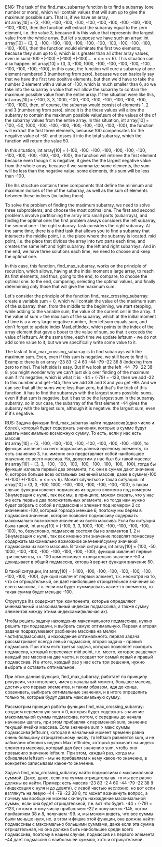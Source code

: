 ENG: The task of the find_max_subarray function is to find a subarray (one number or more), which will contain
values that will sum up to give the maximum possible sum.
That is, if we have an array,  
int array[10] = {3, -100, -100, -100, -100, -100, -100, -100, -100, -100, -100, -100, -100},
then the function will extract the subarray equal to the zero element, i.e. the value 3, because
it is this value that represents the largest value from the whole array.
But let's suppose we have such an array:
int array[10] = {3, 3, -100, -100, -100, -100, -100, -100, -100, -100, -100, -100, -100, -100},
then the function would eliminate the first two elements, because they sum up to 6, which is
is greater than all other array values, even in sum(-100 +(-100) +(-100) +(-100).... = x = << 6).
This situation can also happen:
int array[10] = {3, 3, -100, 1000, -100, -100, -100, -100, -100, -100, -100, -100, -100},
in this case, the function will cure a subarray of one element numbered 3 (numbering from zero),
because we can basically say that we have the first two positive elements,
but then we'd have to take the number 2 element with a value of -100,
which is much smaller than 6, so we take into the subarray a value that will allow the subarray
to contain the maximum possible value from the entire array.
If the situation were like this,
int array[10] = {-100, 3, 3, 1000, -100, -100, -100, -100, -100, -100, -100, -100, -100},
then, of course, the subarray would consist of elements 1, 2 and 3 (numbering from zero), since it is the
these values will allow the subarray to contain the maximum possible value\sum of the values of the 
of the subarray values from the entire array.
In this situation,
int array[10] = {100, -50, 1000, -100, -100, -100, -100, -100, -100, -100, -100},
the function will extract the first three elements, because 100 compensates for the negative value of -50.
and tosses it into the total subarray, which the function will return the value 50.

In this situation,
int array[10] = {-100, -100, -100, -100, -100, -100, -100, -100, -100, -100, -100, -100, -100},
the function will retrieve the first element because even though it is negative, it gives the
the largest negative value from the whole array, because if we summarize some elements, the sum will be less than the negative value. 
some elements, this sum will be less than -100.

The lhs structure contains three components that define the minimum and maximum indices of the
of the subarray, as well as the sum of elements between these indices (including them).

To solve the problem of finding the maximum subarray, we need to solve three subproblems,
and choose the most optimal one.
The first and second problems involve partitioning the array into small parts (subarrays), and 
finding the optimal one: the first problem always considers the left subarray, the second one - the right subarray. 
task considers the right subarray. 
At the same time, there is a third task that allows you to find a subarray that intersects the middle point, i.e. the place where the subarray is located.
mid point, i.e. the place that divides the array into two parts each time, and creates the same left and right subarray. 
the left and right subarrays.
And in the end, we have three solutions each time, we need to choose and keep the optimal one.

In this case, this function, find_max_subarray, works on the principle of recursion, which allows,
having at the initial moment a large array, to reach its first elements, and thus, going to the end, to compare, to choose the optimal one.
to the end, comparing, selecting the optimal values, and finally determining only those that
will give the maximum sum.


Let's consider the principle of the function find_max_crossing_subarray:
create a variable sum = 0, which will contain the value of the maximum sum of the subarray.
then, from the middle to the beginning, we start stepping, while adding to the variable sum, 
the value of the current cell in the array.
If the value of sum > the max sum of the subarray, which at the initial moment of time is a
a very large negative number, then leftsum equals sum, and don't forget to update index
MaxLeftIndex, which points to the index of the array element that gave a boost to the value of sum, 
so that it exceeds the value of leftsum.
At the same time, each time we update leftsum - we do not add some value to it, but we 
we specifically write some value to it.

The task of find_max_crossing_subarray is to find subarrays with the maximum sum.
Even, even if this sum is negative, we still have to find it.
Example:
there is an array -23 83 -2 4 60 -44 -79 -22 38 8 (indexing from zero to nine).
The left side is easy. But if we look at the left -44 -79 -22 38 8,
you might wonder why we can't just skip over finding 
of the maximum sum if it's negative, which is what it is:
-44 + (-79) = -123, then we add -22 to this number and get -145, then we
add 38 and 8 and you get -99. And we can see that all the sums were less than zero, 
but that's the trick of this function, it has to find the subarrays with the largest sums possible. 
sums, even if that sum is negative, but it has to be the largest sum in the subarray.
subarray, so in our case, the subarray of the first element -44 gives the subarray with the largest sum, although it is negative. 
the largest sum, even if it's negative.


RUS:
Задача функции find_max_subarray найти подмассив(одно число и более), который будет содержать
значения, которые в сумме будут давать максимально возможную сумму.
То есть, если у нас есть массив,  
int array[10] = {3, -100, -100, -100, -100, -100, -100, -100, -100, -100},
то функция извлечет из него подмассив равный нулевому элементу, то есть значению 3, т.к.
именно оно представляет собой наибольшее значение со всего массива.
Но, допустим у нас был бы такой массив:
int array[10] = {3, 3, -100, -100, -100, -100, -100, -100, -100, -100},
тогда бы функция излекла первый два элемента, т.к. они в сумме дают значение 6, которое
больше всех остальных значений массив, даже в сумме(-100 +(-100) +(-100).. = x = << 6).
Может случиться и такая ситуация:
int array[10] = {3, 3, -100, 1000, -100, -100, -100, -100, -100, -100},
в таком случае функция излечет подмассив из одного элемента под номером 3(нумерация с нуля),
так как мы, в принципе, можем сказать, что у нас же есть первые два положительных элемента,
но тогда нам нужно будет забрать с собой в подмассив и элемент под номером 2 со значением -100,
который гораздо меньше 6, поэтому мы берем в подмассив значение, которое позволит подмассиву
содержать максимально возможное значение из всего массива.
Если бы ситуация была такой,
int array[10] = {-100, 3, 3, 1000, -100, -100, -100, -100, -100, -100},
то, безусловно, подмассив состоял бы из элементов 1, 2 и 3(нумерация с нуля), так как именно
эти значение позволят помассиву содержать максимально возможное значение\сумму значений 
подмассива из всего массива.
В такой ситуации,
int array[10] = {100, -50, 1000, -100, -100, -100, -100, -100, -100, -100},
функция извлечет первые три элементы, т.к. 100 компенсирует отрицательно значение -50
и докидывает в общий подмассив, который вернет функция значение 50.

В такой ситуации,
int array[10] = {-100, -100, -100, -100, -100, -100, -100, -100, -100, -100},
функция извлечет первый элемент, т.к. несмотря на то, что он отрицательный, он дает
наибольшее отрицательное значение со всего массива, т.к. если мы будет суммировать 
какие-то элементы, то такая сумма будет меньше -100.

Структура lhs содержит три компонента, которые определяют минимальный и максимальный индексы
подмассива, а также сумму элементов между этими индексами(включая их).

Чтобы решить задачу нахождения максимального подмассива, нужно решить три подзадачи,
и выбрать самую оптимальную.
Первая и вторая задачи подразумевают разбиение массива на мелки части(подмассива), и 
нахождение оптимального: первая задача рассматривает всегда левый подмассив, вторая 
задача - правый подмассив. 
При этом есть третья задача, которая позволяет находить подмассив, который пересекает
mid point, т.е. место, которое разделяет каждый раз массив на две части, и создает тот 
самый левый и правый подмассива.
И в итоге, каждый раз у нас есть три решения, нужно выбрать и оставить оптимальное.

При этом данная функция, find_max_subarray, работает по принципу рекурсии, что позволяет,
имея в начальный момент, большое массив, достичь его первых элементов, и таким образом, идя
до конца, сравнивать, выбирать оптимальные значения, и в итоге определить только те, которые
будут давать максимальную сумму.


Рассмотрим принцип работы функции find_max_crossing_subarray:
создаем переменную sum = 0, которая будет содержать значение максимальной суммы подмассива.
потом, с середины до начала начинаем шагать, при этом прибавляя к переменной sum, 
значение текущей ячейки массива.
Если значение sum > макс суммы подмассива(leftsum), которая в начальный момент времени равна
очень большому отрицательному числу, то leftsum равняется sum, и не забываем обновить индекс
MaxLeftIndex, который указывает на индекс элемента массива, который дал буст значению sum, 
чтобы оно превысило значение leftsum.
При этом, каждый раз, когда мы обновляем leftsum - мы не прибавляем к нему какое-то значение, а 
конкретно записываем какое-то значение.

Задача find_max_crossing_subarray найти подмассивы с максимальной суммой.
Даже, даже, если эта сумма отрицательная, то мы все равно должны ее найти.
Пример:
есть массив -23 83 -2 4 60 -44 -79 -22 38 8 (индексация с нуля и до девяти).
с левой частью несложно. но вот если взглянуть на левую -44 -79 -22 38 8,
то может возникнуть вопрос, а почему мы вообще не можем скипнуть нахождение 
маскимальной суммы, если она будет отрицательной, т.е. вот что будет:
-44 + (-79) = -123, потом к этому числу прибавляем -22 и получается -145, потом
прибавляем 38 и 8, получаем -99. и, мы можем видеть, что все суммы были меньше нуля, 
но, в этом и фишка этой функции, она должна найти подмассивы с максимально большими 
суммами, даже если эта сумма отрицательная, но она должна быть наибольшее среди всего
подмассива, поэтому в нашем случае, подмассив из первого элемента -44 дает подмассив с 
наибольшей суммой, хоть и отрицательной.
